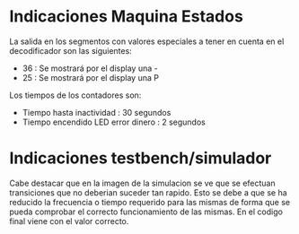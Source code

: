 # Indicaciones Maquina Estados

La salida en los segmentos con valores especiales a tener en cuenta en el decodificador son las siguientes:

* 36 : Se mostrará por el display una -
* 25 : Se mostrará por el display una P

Los tiempos de los contadores son:

* Tiempo hasta inactividad : 30 segundos
* Tiempo encendido LED error dinero : 2 segundos

# Indicaciones testbench/simulador

Cabe destacar que en la imagen de la simulacion se ve que se efectuan transiciones que no deberian suceder tan rapido. Esto se debe a que se ha reducido la frecuencia o tiempo requerido para las mismas de forma que se pueda comprobar el correcto funcionamiento de las mismas. En el codigo final viene con el valor correcto.
